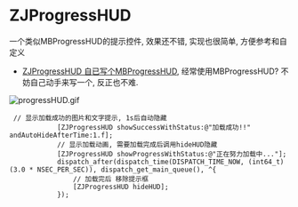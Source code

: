 # ZJProgressHUD
一个类似MBProgressHUD的提示控件, 效果还不错, 实现也很简单, 方便参考和自定义



* [ZJProgressHUD 自已写个MBProgressHUD](https://github.com/jasnig/ZJPPTViewOC), 经常使用MBProgressHUD? 不妨自己动手来写一个, 反正也不难. 


![progressHUD.gif](http://upload-images.jianshu.io/upload_images/1271831-73775fa874dc1a43.gif?imageMogr2/auto-orient/strip)



```
 // 显示加载成功的图片和文字提示, 1s后自动隐藏
            [ZJProgressHUD showSuccessWithStatus:@"加载成功!!" andAutoHideAfterTime:1.f];
            // 显示加载动画, 需要加载完成后调用hideHUD隐藏
            [ZJProgressHUD showProgressWithStatus:@"正在努力加载中..."];
            dispatch_after(dispatch_time(DISPATCH_TIME_NOW, (int64_t)(3.0 * NSEC_PER_SEC)), dispatch_get_main_queue(), ^{
                // 加载完后 移除提示框
                [ZJProgressHUD hideHUD];
            });
```